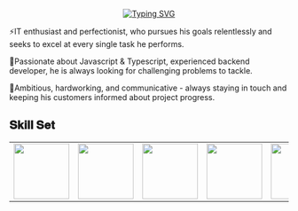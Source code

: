 <p align="center">
  <a href="https://git.io/typing-svg"><img src="https://readme-typing-svg.herokuapp.com?font=Cambria&size=24&&pause=1000&color=0831E4&width=435&lines=Middle+Full-Stack+Developer;Good+Team-Player;Passionate%20Developer;Specialized%20in%20JavaScript%20and%20TypeScript;React,%20Vue,%20Svelte%20for%20the%20Front-End;Node.js,%20Python%20for%20the%20Back-End;Always%20learning%20new%20things&center=true&width=500&height=50" alt="Typing SVG" /></a>
</p>
<div>
 <p>⚡IT enthusiast and perfectionist, who pursues his goals relentlessly and seeks to excel at every single task he performs.</p>
 <p>📌Passionate about Javascript & Typescript, experienced backend developer, he is always looking for challenging problems to tackle.</p>
 <p>📝Ambitious, hardworking, and communicative - always staying in touch and keeping his customers informed about project progress.</p>
<div>
<h2 font-weight="bold">𝐒𝐤𝐢𝐥𝐥 𝐒𝐞𝐭</h2>
  <table>
  <tr>
    <td>
      <img src="https://cdn.jsdelivr.net/gh/devicons/devicon/icons/javascript/javascript-original.svg" width="100"/>
    </td>
    <td>
      <img src="https://cdn.jsdelivr.net/gh/devicons/devicon/icons/typescript/typescript-original.svg" width="100"/>
    </td>
    <td>
        <img src="https://cdn.jsdelivr.net/gh/devicons/devicon/icons/react/react-original.svg" width="100" />
    </td>
    <td>
      <img src="https://cdn.jsdelivr.net/gh/devicons/devicon/icons/redux/redux-original.svg" width="100"/>
    </td>
    <td>
      <img src="https://cdn.jsdelivr.net/gh/devicons/devicon/icons/nextjs/nextjs-original.svg" width="100"/>
    </td>
    <td>
      <img src="https://cdn.jsdelivr.net/gh/devicons/devicon/icons/nodejs/nodejs-original.svg" width="100"/>
    </td>
    <td>
       <img src="https://cdn.jsdelivr.net/gh/devicons/devicon/icons/bootstrap/bootstrap-original.svg" width="100"/>
    </td>
    <td>
        <img src="https://cdn.jsdelivr.net/gh/devicons/devicon/icons/materialui/materialui-original.svg" width="100"/>
    </td>
    <td>
      <img src="https://cdn.jsdelivr.net/gh/devicons/devicon/icons/postgresql/postgresql-original.svg" width="100"/>
    </td>
     <td>
      <img src="https://cdn.jsdelivr.net/gh/devicons/devicon/icons/jest/jest-plain.svg" width="100"/>
    </td>
      <td>
       <img src="https://cdn.jsdelivr.net/gh/devicons/devicon/icons/jenkins/jenkins-line.svg" width="100"/>
    </td>
     <td>
        <img src="https://cdn.jsdelivr.net/gh/devicons/devicon/icons/heroku/heroku-original.svg" width="100"/>
    </td>
    <td>
        <img src="https://cdn.jsdelivr.net/gh/devicons/devicon/icons/github/github-original.svg" width="100"/>
    </td>
  </tr>
</table>
